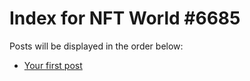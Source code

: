 # Index for NFT World #6685
Posts will be displayed in the order below:

- [Your first post](./001-first.md)

